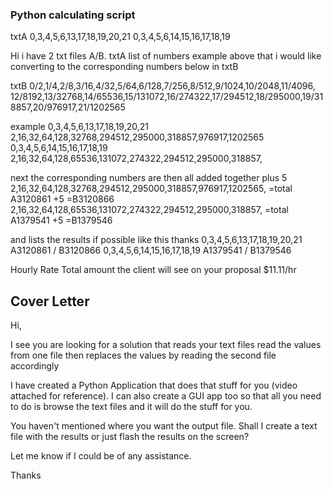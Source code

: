 ### Python calculating script

txtA
0,3,4,5,6,13,17,18,19,20,21
0,3,4,5,6,14,15,16,17,18,19

Hi i have 2 txt files A/B. txtA list of numbers example above
that i would like converting to the corresponding numbers below in txtB

txtB
0/2,1/4,2/8,3/16,4/32,5/64,6/128,7/256,8/512,9/1024,10/2048,11/4096,
12/8192,13/32768,14/65536,15/131072,16/274322,17/294512,18/295000,19/318857,20/976917,21/1202565

example
0,3,4,5,6,13,17,18,19,20,21
2,16,32,64,128,32768,294512,295000,318857,976917,1202565
0,3,4,5,6,14,15,16,17,18,19
2,16,32,64,128,65536,131072,274322,294512,295000,318857,

next the corresponding numbers are then all added together plus 5
2,16,32,64,128,32768,294512,295000,318857,976917,1202565, =total A3120861 +5 =B3120866
2,16,32,64,128,65536,131072,274322,294512,295000,318857, =total A1379541 +5 =B1379546


and lists the results if possible like this thanks
0,3,4,5,6,13,17,18,19,20,21 A3120861 / B3120866
0,3,4,5,6,14,15,16,17,18,19 A1379541 / B1379546

Hourly Rate
Total amount the client will see on your proposal
$11.11/hr

## Cover Letter
Hi,

I see you are looking for a solution that reads your text files read the values from one file then replaces the values by reading the second file accordingly

I have created a Python Application that does that stuff for you (video attached for reference). I can also create a GUI app too so that all you need to do is browse the text files and it will do the stuff for you.

You haven't mentioned where you want the output file. Shall I create a text file with the results or just flash the results on the screen?

Let me know if I could be of any assistance.

Thanks
